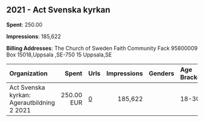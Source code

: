 ## 2021 - Act Svenska kyrkan 
**Spent**: 250.00

**Impressions**: 185,622

**Billing Addresses**: The Church of Sweden Faith Community Fack 95800009 Box 15018,Uppsala ,SE-750 15 Uppsala,SE

|Organization|Spent|Urls|Impressions|Genders|Age Brackets|Country Codes|
|:---|---:|:---|---:|:---|:---|:---|
|Act Svenska kyrkan: Agerautbildning 2 2021|250.00 EUR|[0](https://www.snap.com/political-ads/asset/4a94aba3f9c63ceb13d7cb701b01d3300acce947eeda12218aac76be78975229?mediaType=mp4)|185,622||18-30|sweden|
